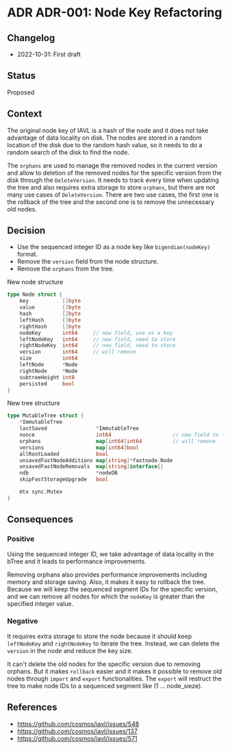 # ADR ADR-001: Node Key Refactoring

## Changelog

- 2022-10-31: First draft

## Status

Proposed

## Context

The original node key of IAVL is a hash of the node and it does not take advantage of data locality on disk. The nodes are stored in a random location of the disk due to the random hash value, so it needs to do a random search of the disk to find the node.

The `orphans` are used to manage the removed nodes in the current version and allow to deletion of the removed nodes for the specific version from the disk through the `DeleteVersion`. It needs to track every time when updating the tree and also requires extra storage to store `orphans`, but there are not many use cases of `DeleteVersion`. There are two use cases, the first one is the rollback of the tree and the second one is to remove the unnecessary old nodes.

## Decision

- Use the sequenced integer ID as a node key like `bigendian(nodeKey)` format.
- Remove the `version` field from the node structure.
- Remove the `orphans` from the tree.

New node structure

```go
type Node struct {
	key           []byte
	value         []byte
	hash          []byte
	leftHash      []byte
	rightHash     []byte
	nodeKey       int64     // new field, use as a key
	leftNodeKey   int64     // new field, need to store
	rightNodeKey  int64     // new field, need to store
	version       int64     // will remove
	size          int64
	leftNode      *Node
	rightNode     *Node
	subtreeHeight int8
	persisted     bool
}
```

New tree structure

```go
type MutableTree struct {
	*ImmutableTree                                    
	lastSaved                *ImmutableTree           
    nonce                    int64                    // new field to track the current ID
	orphans                  map[int64]int64          // will remove
	versions                 map[int64]bool           
	allRootLoaded            bool                     
	unsavedFastNodeAdditions map[string]*fastnode.Node
	unsavedFastNodeRemovals  map[string]interface{}   
	ndb                      *nodeDB
	skipFastStorageUpgrade   bool 

	mtx sync.Mutex
}
```

## Consequences

### Positive

Using the sequenced integer ID, we take advantage of data locality in the bTree and it leads to performance improvements.

Removing orphans also provides performance improvements including memory and storage saving. Also, it makes it easy to rollback the tree. Because we will keep the sequenced segment IDs for the specific version, and we can remove all nodes for which the `nodeKey` is greater than the specified integer value.

### Negative

It requires extra storage to store the node because it should keep `leftNodeKey` and `rightNodeKey` to iterate the tree. Instead, we can delete the `version` in the node and reduce the key size.

It can't delete the old nodes for the specific version due to removing orphans. But it makes `rollback` easier and it makes it possible to remove old nodes through `import` and `export` functionalities. The `export` will restruct the tree to make node IDs to a sequenced segment like (1 ... node_sieze).

## References

- https://github.com/cosmos/iavl/issues/548
- https://github.com/cosmos/iavl/issues/137
- https://github.com/cosmos/iavl/issues/571
